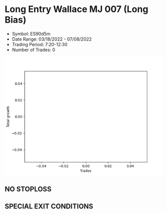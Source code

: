 # Long Entry Wallace MJ 007 (Long Bias)
- Symbol: ES90d5m
- Date Range: 03/18/2022 - 07/08/2022
- Trading Period: 7:20-12:30
- Number of Trades: 0

![Plot](LongEntryWallaceMJ007ES90d5m(LongBias).png)
## NO STOPLOSS









## SPECIAL EXIT CONDITIONS 
